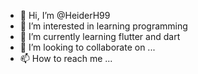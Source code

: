 - 👋 Hi, I’m @HeiderH99
- 👀 I’m interested in learning programming 
- 🌱 I’m currently learning flutter and dart
- 💞️ I’m looking to collaborate on ...
- 📫 How to reach me ...

<!---
HeiderH99/HeiderH99 is a ✨ special ✨ repository because its `README.md` (this file) appears on your GitHub profile.
You can click the Preview link to take a look at your changes.
--->
